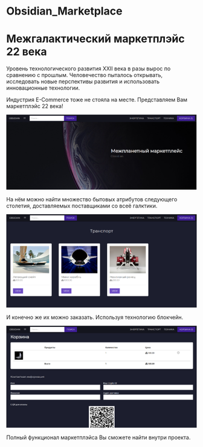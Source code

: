 # Obsidian_Marketplace
<h1>Межгалактический маркетплэйс 22 века</h1>

<p>Уровень технологического развития XXII века в разы вырос по сравнению с прошлым. Человечество пыталось открывать, исследовать новые перспективы развития и использовать инновационные технологии.</p>
<p>Индустрия E-Commerce тоже не стояла на месте. Представляем Вам маркетплэйс 22 века!</p>

![Главная страница](https://github.com/kaimangeek/Obsidian_Marketplace/blob/main/ForReadME/main.png)

<p>На нём можно найти множество бытовых атрибутов следующего столетия, доставляемых поставщиками со всеё галктики.</p>

![Магазин](https://github.com/kaimangeek/Obsidian_Marketplace/blob/main/ForReadME/category.png)

<p>И конечно же их можно заказать. Используя технологию блокчейн.</p>

![Корзина](https://github.com/kaimangeek/Obsidian_Marketplace/blob/main/ForReadME/cart.png)

<p>Полный функционал маркетплэйса Вы сможете найти внутри проекта.</p>
